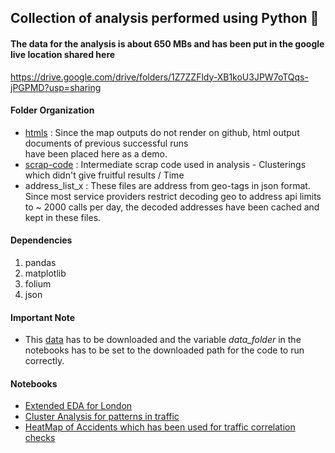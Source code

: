 
## Collection of analysis performed using Python :snake:

#### The data for the analysis is about 650 MBs and has been put in the google live location shared here
    	
https://drive.google.com/drive/folders/1Z7ZZFldy-XB1koU3JPW7oTQqs-jPGPMD?usp=sharing 
	    											 
#### Folder Organization

 -  [htmls](htmls)   	  : Since the map outputs do not render on github, html output documents of previous successful runs  
         	    have been placed here as a demo.  
 - [scrap-code](scrap-code)     : Intermediate scrap code used in analysis - Clusterings which didn't give fruitful results / Time 
 - address_list_x : These files are address from geo-tags in json format. Since most service providers restrict
	   		  decoding geo to address api limits to ~ 2000 calls per day, the decoded addresses have been cached 
			  and kept in these files.


#### Dependencies
  1) pandas
  2) matplotlib
  3) folium
  4) json

     
#### Important Note

 - This [data](https://drive.google.com/drive/folders/1Z7ZZFldy-XB1koU3JPW7oTQqs-jPGPMD?usp=sharing) has to be downloaded and the variable *data_folder* in the notebooks has to be set to the downloaded path for the code to run correctly. 

   	      
#### Notebooks

 - [Extended EDA for London](extended-eda-for-london.ipynb)	
 - [Cluster Analysis for patterns in traffic](trends-in-traffic-busy-roads-london.ipynb)
 - [HeatMap of Accidents which has been used for traffic correlation checks](london-heatmap.ipynb)

